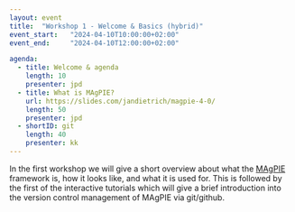 ```yaml
---
layout: event
title:  "Workshop 1 - Welcome & Basics (hybrid)"
event_start:   "2024-04-10T10:00:00+02:00"
event_end:     "2024-04-10T12:00:00+02:00"

agenda:
  - title: Welcome & agenda
    length: 10
    presenter: jpd 
  - title: What is MAgPIE?
    url: https://slides.com/jandietrich/magpie-4-0/
    length: 50
    presenter: jpd
  - shortID: git
    length: 40
    presenter: kk
---
```

In the first workshop we will give a short overview about what the [MAgPIE](https://github.com/magpiemodel/magpie) framework is, how it looks like, and what it is used for. This is followed by the first of the interactive tutorials which will give a brief introduction into the version control management of MAgPIE via git/github.

